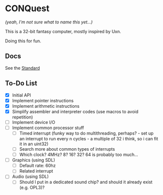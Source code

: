 # CONQuest

_(yeah, I'm not sure what to name this yet...)_

This is a 32-bit fantasy computer, mostly inspired by Uxn.

Doing this for fun.

## Docs

See the [Standard](STANDARD.md)

## To-Do List

- [x] Initial API
- [x] Implement pointer instructions
- [x] Implement arithmetic instructions
- [x] Simplify assembler and interpreter codes (use macros to avoid repetition)
- [ ] Implement device I/O
- [ ] Implement common processor stuff
  - [ ] Timed interrupt (funky way to do multithreading, perhaps? - set
    up an interrupt to run every n cycles - a multiple of 32 i think, so
    i can fit it in an uint32)
  - [ ] Search more about common types of interrupts
  - [ ] Which clock? 4MHz? 8? 16? 32? 64 is probably too much...
- [ ] Graphics (using SDL)
  - [ ] Default rate: 60hz
  - [ ] Related interrupt
- [ ] Audio (using SDL)
  - [ ] Should I put in a dedicated sound chip? and should it already
    exist (e.g. OPL3)?
